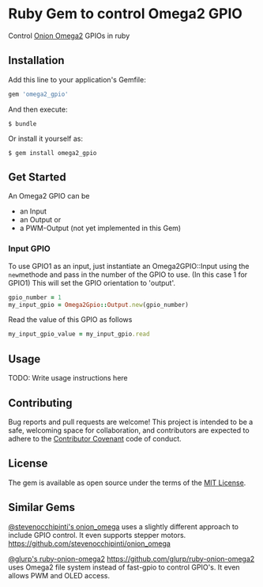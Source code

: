 # Ruby Gem to control Omega2 GPIO

Control [Onion Omega2](https://onion.io/omega2/) GPIOs in ruby

## Installation

Add this line to your application's Gemfile:

```ruby
gem 'omega2_gpio'
```

And then execute:

    $ bundle

Or install it yourself as:

    $ gem install omega2_gpio


## Get Started
An Omega2 GPIO can be 
  - an Input
  - an Output or
  - a PWM-Output (not yet implemented in this Gem)
### Input GPIO
To use GPIO1 as an input, just instantiate an Omega2GPIO::Input using the `new`methode and pass in the number of the GPIO to use. (In this case 1 for GPIO1)
This will set the GPIO orientation to 'output'.
```ruby
gpio_number = 1
my_input_gpio = Omega2Gpio::Output.new(gpio_number)
```
Read the value of this GPIO as follows
```ruby
my_input_gpio_value = my_input_gpio.read
```

## Usage

TODO: Write usage instructions here


## Contributing

Bug reports and pull requests are welcome! This project is intended to be a safe, welcoming space for collaboration, and contributors are expected to adhere to the [Contributor Covenant](http://contributor-covenant.org) code of conduct.


## License

The gem is available as open source under the terms of the [MIT License](http://opensource.org/licenses/MIT).

## Similar Gems
[@stevenocchipinti's onion_omega](https://github.com/stevenocchipinti/onion_omega) uses a slightly different approach to include GPIO control. It even supports stepper motors.
https://github.com/stevenocchipinti/onion_omega

[@glurp's ruby-onion-omega2](https://github.com/glurp/ruby-onion-omega2)
https://github.com/glurp/ruby-onion-omega2 uses Omega2 file system instead of fast-gpio to control GPIO's. It even allows PWM  and OLED access.